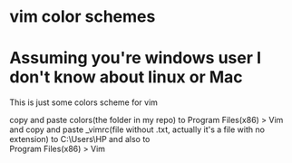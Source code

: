 # vim color schemes
# Assuming you're windows user I don't know about linux or Mac

This is just some colors scheme for vim 

copy and paste colors(the folder in my repo) to Program Files(x86) > Vim                                                                
and copy and paste _vimrc(file without .txt, actually it's a file with no extension) to C:\Users\HP
and also to                                                                                                                         
Program Files(x86) > Vim
